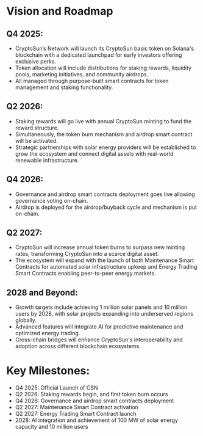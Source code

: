 # Vision and Roadmap

## Q4 2025: 

- CryptoSun’s Network will launch its CryptoSun basic token on Solana's blockchain with a dedicated launchpad for early investors offering exclusive perks. 
- Token allocation will include distributions for staking rewards, liquidity pools, marketing initiatives, and community airdrops. 
- All managed through purpose-built smart contracts for token management and staking functionality.

## Q2 2026: 

- Staking rewards will go live with annual CryptoSun minting to fund the reward structure.
- Simultaneously, the token burn mechanism and airdrop smart contract will be activated. 
- Strategic partnerships with solar energy providers will be established to grow the ecosystem and connect digital assets with real-world renewable infrastructure.

## Q4 2026: 

- Governance and airdrop smart contracts deployment goes live allowing governance voting on-chain.
- Airdrop is deployed for the airdrop/buyback cycle and mechanism is put on-chain.

## Q2 2027: 

- CryptoSun will increase annual token burns to surpass new minting rates, transforming CryptoSun into a scarce digital asset.
- The ecosystem will expand with the launch of both Maintenance Smart Contracts for automated solar infrastructure upkeep and Energy Trading Smart Contracts enabling peer-to-peer energy markets. 

## 2028 and Beyond: 

- Growth targets include achieving 1 million solar panels and 10 million users by 2028, with solar projects expanding into underserved regions globally.
- Advanced features will integrate AI for predictive maintenance and optimized energy trading.
- Cross-chain bridges will enhance CryptoSun's interoperability and adoption across different blockchain ecosystems.

# Key Milestones:
- Q4 2025: Official Launch of CSN
- Q2 2026: Staking rewards begin, and first token burn occurs
- Q4 2026: Governance and airdrop smart contracts deployment
- Q2 2027: Maintenance Smart Contract activation
- Q2 2027: Energy Trading Smart Contract launch
- 2028: AI integration and achievement of 100 MW of solar energy capacity and 10 million users

